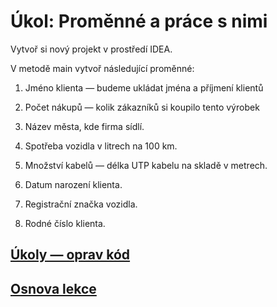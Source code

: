 # Úkol: Proměnné a práce s nimi

Vytvoř si nový projekt v&nbsp;prostředí IDEA.

V&nbsp;metodě main vytvoř následující proměnné:

1. Jméno klienta &mdash; budeme ukládat jména a&nbsp;příjmení klientů

2. Počet nákupů &mdash; kolik zákazníků si koupilo tento výrobek

3. Název města, kde firma sídlí.

4. Spotřeba vozidla v&nbsp;litrech na 100&nbsp;km.

5. Množství kabelů &mdash; délka UTP kabelu na skladě v&nbsp;metrech.

6. Datum narození klienta.

7. Registrační značka vozidla.

8. Rodné číslo klienta.

## [Úkoly &mdash; oprav kód](../ukoly01-oprav-kod/README.md)
## [Osnova lekce](../README.md)